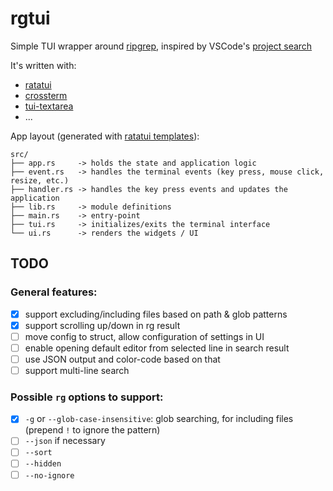 # rgtui

Simple TUI wrapper around [ripgrep](https://github.com/BurntSushi/ripgrep), inspired by VSCode's [project search](https://code.visualstudio.com/docs/editor/codebasics#_advanced-search-options)

It's written with:

- [ratatui](https://github.com/ratatui-org/ratatui)
- [crossterm](https://github.com/crossterm-rs/crossterm)
- [tui-textarea](https://github.com/rhysd/tui-textarea)
- ...

App layout (generated with [ratatui templates](https://github.com/ratatui-org/templates)):

```text
src/
├── app.rs     -> holds the state and application logic
├── event.rs   -> handles the terminal events (key press, mouse click, resize, etc.)
├── handler.rs -> handles the key press events and updates the application
├── lib.rs     -> module definitions
├── main.rs    -> entry-point
├── tui.rs     -> initializes/exits the terminal interface
└── ui.rs      -> renders the widgets / UI
```

## TODO

### General features:

- [x] support excluding/including files based on path & glob patterns
- [x] support scrolling up/down in rg result
- [ ] move config to struct, allow configuration of settings in UI
- [ ] enable opening default editor from selected line in search result
- [ ] use JSON output and color-code based on that
- [ ] support multi-line search

### Possible `rg` options to support:

- [x] `-g` or `--glob-case-insensitive`: glob searching, for including files (prepend `!` to ignore the pattern)
- [ ] `--json` if necessary
- [ ] `--sort`
- [ ] `--hidden`
- [ ] `--no-ignore`
